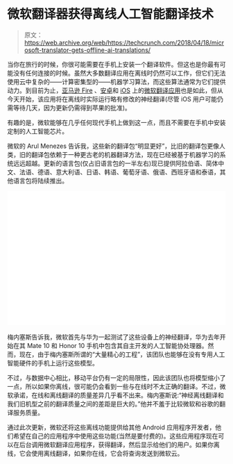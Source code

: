 # 微软翻译器获得离线人工智能翻译技术

> 原文：<https://web.archive.org/web/https://techcrunch.com/2018/04/18/microsoft-translator-gets-offline-ai-translations/>

当你在旅行的时候，你很可能需要在手机上安装一个翻译软件。但这也是你最有可能没有任何连接的时候。虽然大多数翻译应用在离线时仍然可以工作，但它们无法使用云中复杂的——计算密集型的——机器学习算法，而这些算法通常为它们提供动力。到目前为止，[亚马逊 Fire](https://web.archive.org/web/20221206165419/https://www.amazon.com/Microsoft-Corporation-Translator/dp/B01FYI9U6C) 、[安卓](https://web.archive.org/web/20221206165419/https://play.google.com/store/apps/details?id=com.microsoft.translator)和 [iOS](https://web.archive.org/web/20221206165419/https://itunes.apple.com/app/microsoft-translator/id1018949559) 上的[微软翻译应用](https://web.archive.org/web/20221206165419/https://www.microsoft.com/en-us/translator/default.aspx)也是如此，但从今天开始，该应用将在离线时实际运行略有修改的神经翻译(尽管 iOS 用户可能仍需等待几天，因为更新仍需得到苹果的批准)。

有趣的是，微软能够在几乎任何现代手机上做到这一点，而且不需要在手机中安装定制的人工智能芯片。

微软的 Arul Menezes 告诉我，这些新的翻译包“明显更好”，比旧的翻译包更像人类，旧的翻译包依赖于一种更古老的机器翻译方法，现在已经被基于机器学习的系统远远超越。更新的语言包(仅占旧语言包的一半左右)现已提供阿拉伯语、简体中文、法语、德语、意大利语、日语、韩语、葡萄牙语、俄语、西班牙语和泰语，其他语言包将陆续推出。

![](img/687d902b3649d2e5d44fa70b62a28cbf.png)

梅内塞斯告诉我，微软首先与华为一起测试了这些设备上的神经翻译，华为去年开始在其 Mate 10 和 Honor 10 手机中包含其自主开发的人工智能协处理器。然而，现在，由于梅内塞斯所谓的“大量精心的工程”，该团队也能够在没有专用人工智能硬件的手机上运行这些模型。

不过，与数据中心相比，移动平台仍有一定的局限性，因此该团队也将模型缩小了一点，所以如果你离线，很可能仍会看到一些与在线时不太正确的翻译。不过，微软承诺，在线和离线翻译的质量差异几乎看不出来。梅内塞斯说:“神经离线翻译和我们旧机型之前的翻译质量之间的差距是巨大的。”他并不羞于比较微软和谷歌的翻译服务质量。

通过此次更新，微软还将这些离线功能提供给其他 Android 应用程序开发者，他们希望在自己的应用程序中使用这些功能(当然是要付费的)。这些应用程序现在可以在后台调用微软翻译应用程序，获得翻译，然后显示给他们的用户。如果你离线，它会使用离线翻译，如果你在线，它会将查询发送到微软云。